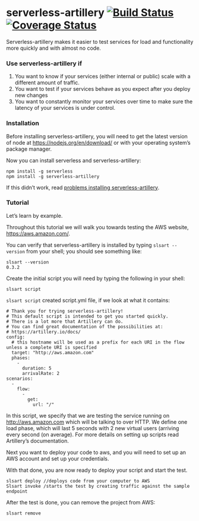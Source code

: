 # serverless-artillery [![Build Status](https://travis-ci.org/Nordstrom/serverless-artillery.svg?branch=master)](https://travis-ci.org/Nordstrom/serverless-artillery) [![Coverage Status](https://coveralls.io/repos/github/Nordstrom/serverless-artillery/badge.svg?branch=master)](https://coveralls.io/github/Nordstrom/serverless-artillery?branch=master)

[//]: # (Thanks to https://www.divio.com/en/blog/documentation/)

Serverless-artillery makes it easier to test services for load and functionality more quickly and with almost no code.


### Use serverless-artillery if

1. You want to know if your services (either internal or public) scale with a different amount of traffic.
1. You want to test if your services behave as you expect after you deploy new changes
1. You want to constantly monitor your services over time to make sure the latency of your services is under control.


### Installation

Before installing serverless-artillery, you will need to get the latest version of node at https://nodejs.org/en/download/ or with your operating system’s package manager.

Now you can install serverless and serverless-artillery:
```
npm install -g serverless
npm install -g serverless-artillery
```
If this didn’t work, read [problems installing serverless-artillery](https://github.com/Nordstrom/serverless-artillery/blob/monitoring-mode/root-owns-node-modules.md).

### Tutorial

Let’s learn by example.

Throughout this tutorial we will walk you towards testing the AWS website, https://aws.amazon.com/.  

You can verify that serverless-artillery is installed by typing `slsart --version` from your shell; you should see something like:

```
slsart --version
0.3.2
```

Create the initial script you will need by typing the following in your shell:

```
slsart script
```

`slsart script` created script.yml file, if we look at what it contains:

```
# Thank you for trying serverless-artillery!
# This default script is intended to get you started quickly.
# There is a lot more that Artillery can do.
# You can find great documentation of the possibilities at:
# https://artillery.io/docs/
config:
  # this hostname will be used as a prefix for each URI in the flow unless a complete URI is specified
  target: "http://aws.amazon.com"
  phases:
    -
      duration: 5
      arrivalRate: 2
scenarios:
  -
    flow:
      -
        get:
          url: "/"

```

In this script, we specify that we are testing the service running on http://aws.amazon.com which will be talking to over HTTP. We define one load phase, which will last 5 seconds with 2 new virtual users (arriving every second (on average).
For more details on setting up scripts read Artillery’s documentation.

Next you want to deploy your code to aws, and you will need to set up an AWS account and set up your credentials.

With that done, you are now ready to deploy your script and start the test.

```
slsart deploy //deploys code from your computer to AWS
Slsart invoke /starts the test by creating traffic against the sample endpoint

```

After the test is done, you can remove the project from AWS:

```
slsart remove
```
